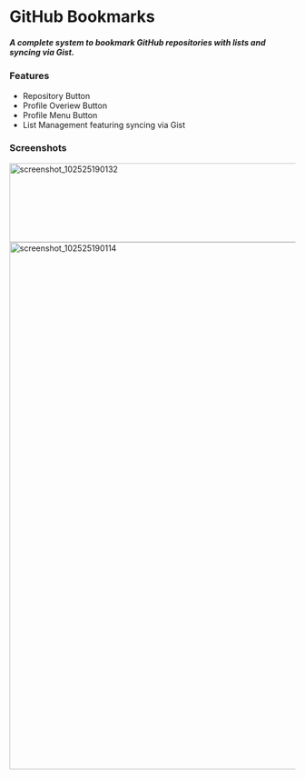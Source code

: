 # GitHub Bookmarks #

##### A complete system to bookmark GitHub repositories with lists and syncing via Gist. #####

### Features ###
- Repository Button
- Profile Overiew Button
- Profile Menu Button
- List Management featuring syncing via Gist

### Screenshots ###

<img width="1398" height="139" alt="screenshot_102525190132" src="https://github.com/user-attachments/assets/cb373873-4c68-498c-bb9f-efbd93fd3ed1" />
<img width="1398" height="928" alt="screenshot_102525190114" src="https://github.com/user-attachments/assets/e9edb731-3361-4701-920c-e1e2a02d7165" />
